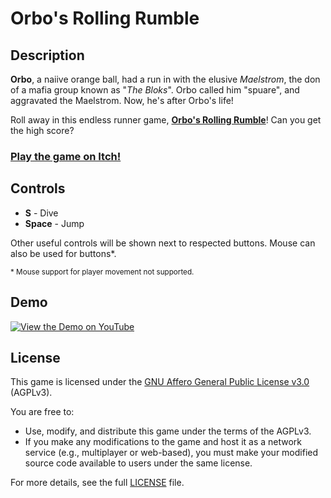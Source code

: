 # Orbo's Rolling Rumble

## Description
**Orbo**, a naiive orange ball, had a run in with the elusive *Maelstrom*, the don of a mafia group known as "*The Bloks*". Orbo called him "spuare", and aggravated the Maelstrom. Now, he's after Orbo's life!

Roll away in this endless runner game, <ins>**Orbo's Rolling Rumble**</ins>! Can you get the high score?

### [Play the game on Itch!](https://ctom314.itch.io/orbos-rolling-rumble)

## Controls
- **S**       -   Dive
- **Space**   -   Jump

Other useful controls will be shown next to respected buttons. Mouse can also be used for buttons*.

<sup>* Mouse support for player movement not supported.</sup>
 
## Demo
[![View the Demo on YouTube](https://img.youtube.com/vi/j4JIMepwgpI/0.jpg)](https://www.youtube.com/watch?v=j4JIMepwgpI)


## License

This game is licensed under the [GNU Affero General Public License v3.0](./LICENSE) (AGPLv3).

You are free to:
- Use, modify, and distribute this game under the terms of the AGPLv3.
- If you make any modifications to the game and host it as a network service (e.g., multiplayer or web-based), you must make your modified source code available to users under the same license.

For more details, see the full [LICENSE](./LICENSE) file.
